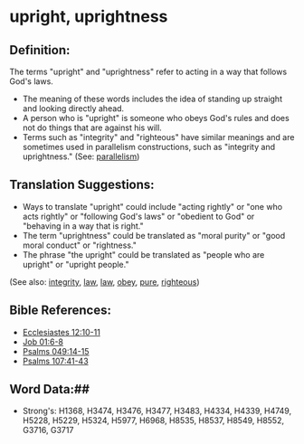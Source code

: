 # upright, uprightness #

## Definition: ##

The terms "upright" and "uprightness" refer to acting in a way that follows God's laws.

* The meaning of these words includes the idea of standing up straight and looking directly ahead.
* A person who is "upright" is someone who obeys God's rules and does not do things that are against his will.
* Terms such as "integrity" and "righteous" have similar meanings and are sometimes used in parallelism constructions, such as "integrity and uprightness."  (See: [parallelism](rc://en/ta/man/translate/figs-parallelism))

## Translation Suggestions: ##

* Ways to translate "upright" could include "acting rightly" or "one who acts rightly" or "following God's laws" or "obedient to God" or "behaving in a way that is right."
* The term "uprightness" could be translated as "moral purity" or "good moral conduct" or "rightness."
* The phrase "the upright" could be translated as "people who are upright" or "upright people."

(See also: [integrity](../other/integrity.md), [law](../other/law.md), [law](../kt/lawofmoses.md), [obey](../other/obey.md), [pure](../kt/purify.md), [righteous](../kt/righteous.md))

## Bible References: ##

* [Ecclesiastes 12:10-11](rc://en/tn/help/ecc/12/10)
* [Job 01:6-8](rc://en/tn/help/job/01/06)
* [Psalms 049:14-15](rc://en/tn/help/psa/049/014)
* [Psalms 107:41-43](rc://en/tn/help/psa/107/041)

## Word Data:##

* Strong's: H1368, H3474, H3476, H3477, H3483, H4334, H4339, H4749, H5228, H5229, H5324, H5977, H6968, H8535, H8537, H8549, H8552, G3716, G3717

